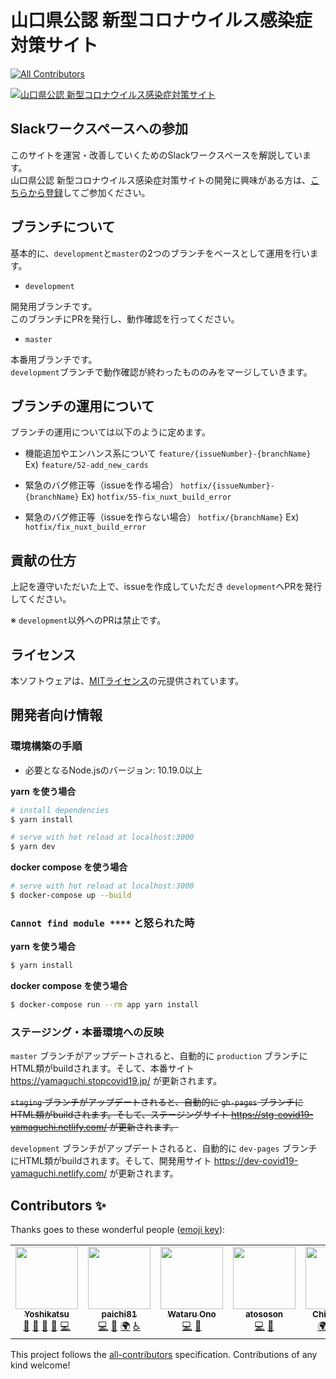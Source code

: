 # 山口県公認 新型コロナウイルス感染症対策サイト
<!-- ALL-CONTRIBUTORS-BADGE:START - Do not remove or modify this section -->
[![All Contributors](https://img.shields.io/badge/all_contributors-6-orange.svg?style=flat-square)](#contributors-)
<!-- ALL-CONTRIBUTORS-BADGE:END -->

[](
![](https://github.com/tokyo-metropolitan-gov/covid19/workflows/production%20deploy/badge.svg)
)

[![山口県公認 新型コロナウイルス感染症対策サイト](https://user-images.githubusercontent.com/42875682/80171665-ea3d0180-8625-11ea-8727-c47dbcb0ea73.png)](https://yamaguchi.stopcovid19.jp/)

## Slackワークスペースへの参加

このサイトを運営・改善していくためのSlackワークスペースを解説しています。  
山口県公認 新型コロナウイルス感染症対策サイトの開発に興味がある方は、[こちらから登録](https://join.slack.com/t/covid19-yamaguchi/shared_invite/zt-dpiqhr12-LgiU8gAKZ_02Alkc5BoV8w)してご参加ください。

## ブランチについて

基本的に、`development`と`master`の2つのブランチをベースとして運用を行います。

- `development`

開発用ブランチです。  
このブランチにPRを発行し、動作確認を行ってください。

- `master`

本番用ブランチです。  
`development`ブランチで動作確認が終わったもののみをマージしていきます。

## ブランチの運用について

ブランチの運用については以下のように定めます。

- 機能追加やエンハンス系について
`feature/{issueNumber}-{branchName}` Ex) `feature/52-add_new_cards`

- 緊急のバグ修正等（issueを作る場合）
`hotfix/{issueNumber}-{branchName}` Ex) `hotfix/55-fix_nuxt_build_error`

- 緊急のバグ修正等（issueを作らない場合）
`hotfix/{branchName}` Ex) `hotfix/fix_nuxt_build_error`

## 貢献の仕方

上記を遵守いただいた上で、issueを作成していただき `development`へPRを発行してください。

※ `development`以外へのPRは禁止です。



## ライセンス
本ソフトウェアは、[MITライセンス](./LICENSE.txt)の元提供されています。

## 開発者向け情報

### 環境構築の手順

- 必要となるNode.jsのバージョン: 10.19.0以上

**yarn を使う場合**
```bash
# install dependencies
$ yarn install

# serve with hot reload at localhost:3000
$ yarn dev
```

**docker compose を使う場合**
```bash
# serve with hot reload at localhost:3000
$ docker-compose up --build
```

### `Cannot find module ****` と怒られた時

**yarn を使う場合**
```bash
$ yarn install
```

**docker compose を使う場合**
```bash
$ docker-compose run --rm app yarn install
```

### ステージング・本番環境への反映

`master` ブランチがアップデートされると、自動的に `production` ブランチにHTML類がbuildされます。そして、本番サイト https://yamaguchi.stopcovid19.jp/ が更新されます。

~~`staging` ブランチがアップデートされると、自動的に `gh-pages` ブランチにHTML類がbuildされます。そして、ステージングサイト https://stg-covid19-yamaguchi.netlify.com/ が更新されます。~~

`development` ブランチがアップデートされると、自動的に `dev-pages` ブランチにHTML類がbuildされます。そして、開発用サイト https://dev-covid19-yamaguchi.netlify.com/ が更新されます。

## Contributors ✨

Thanks goes to these wonderful people ([emoji key](https://allcontributors.org/docs/en/emoji-key)):

<!-- ALL-CONTRIBUTORS-LIST:START - Do not remove or modify this section -->
<!-- prettier-ignore-start -->
<!-- markdownlint-disable -->
<table>
  <tr>
    <td align="center"><a href="http://nsd24technology@gmail.com"><img src="https://avatars.githubusercontent.com/u/42875682?v=4?s=100" width="100px;" alt=""/><br /><sub><b>Yoshikatsu</b></sub></a><br /><a href="#projectManagement-nishidayoshikatsu" title="Project Management">📆</a> <a href="https://github.com/nishidayoshikatsu/covid19-yamaguchi/pulls?q=is%3Apr+reviewed-by%3Anishidayoshikatsu" title="Reviewed Pull Requests">👀</a> <a href="#question-nishidayoshikatsu" title="Answering Questions">💬</a> <a href="#maintenance-nishidayoshikatsu" title="Maintenance">🚧</a> <a href="https://github.com/nishidayoshikatsu/covid19-yamaguchi/commits?author=nishidayoshikatsu" title="Code">💻</a></td>
    <td align="center"><a href="https://github.com/paichi81"><img src="https://avatars.githubusercontent.com/u/4400857?v=4?s=100" width="100px;" alt=""/><br /><sub><b>paichi81</b></sub></a><br /><a href="https://github.com/nishidayoshikatsu/covid19-yamaguchi/commits?author=paichi81" title="Code">💻</a> <a href="https://github.com/nishidayoshikatsu/covid19-yamaguchi/issues?q=author%3Apaichi81" title="Bug reports">🐛</a> <a href="#translation-paichi81" title="Translation">🌍</a> <a href="#a11y-paichi81" title="Accessibility">️️️️♿️</a></td>
    <td align="center"><a href="http://onwtr.work"><img src="https://avatars.githubusercontent.com/u/44804976?v=4?s=100" width="100px;" alt=""/><br /><sub><b>Wataru Ono</b></sub></a><br /><a href="https://github.com/nishidayoshikatsu/covid19-yamaguchi/commits?author=watagit" title="Code">💻</a> <a href="https://github.com/nishidayoshikatsu/covid19-yamaguchi/issues?q=author%3Awatagit" title="Bug reports">🐛</a></td>
    <td align="center"><a href="https://github.com/atososon"><img src="https://avatars.githubusercontent.com/u/54769649?v=4?s=100" width="100px;" alt=""/><br /><sub><b>atososon</b></sub></a><br /><a href="https://github.com/nishidayoshikatsu/covid19-yamaguchi/commits?author=atososon" title="Code">💻</a> <a href="https://github.com/nishidayoshikatsu/covid19-yamaguchi/issues?q=author%3Aatososon" title="Bug reports">🐛</a></td>
    <td align="center"><a href="https://github.com/crispytaffy"><img src="https://avatars.githubusercontent.com/u/2215551?v=4?s=100" width="100px;" alt=""/><br /><sub><b>Chie Mizuta</b></sub></a><br /><a href="#translation-crispytaffy" title="Translation">🌍</a> <a href="#a11y-crispytaffy" title="Accessibility">️️️️♿️</a> <a href="#design-crispytaffy" title="Design">🎨</a> <a href="#data-crispytaffy" title="Data">🔣</a></td>
    <td align="center"><a href="https://github.com/gunsow911"><img src="https://avatars.githubusercontent.com/u/20750714?v=4?s=100" width="100px;" alt=""/><br /><sub><b>gunsow911</b></sub></a><br /><a href="https://github.com/nishidayoshikatsu/covid19-yamaguchi/commits?author=gunsow911" title="Code">💻</a> <a href="https://github.com/nishidayoshikatsu/covid19-yamaguchi/issues?q=author%3Agunsow911" title="Bug reports">🐛</a></td>
  </tr>
</table>

<!-- markdownlint-restore -->
<!-- prettier-ignore-end -->

<!-- ALL-CONTRIBUTORS-LIST:END -->

This project follows the [all-contributors](https://github.com/all-contributors/all-contributors) specification. Contributions of any kind welcome!